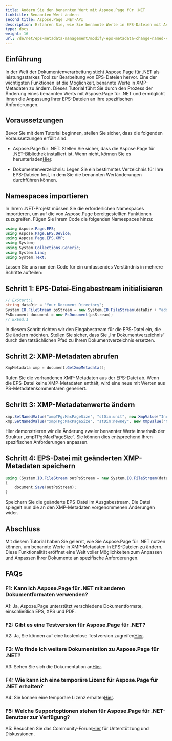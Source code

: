 ```yaml
---
title: Ändern Sie den benannten Wert mit Aspose.Page für .NET
linktitle: Benannten Wert ändern
second_title: Aspose.Page .NET-API
description: Erfahren Sie, wie Sie benannte Werte in EPS-Dateien mit Aspose.Page für .NET ändern. Passen Sie XMP-Metadaten mühelos für eine maßgeschneiderte Dokumentenverarbeitung an.
type: docs
weight: 16
url: /de/net/eps-metadata-management/modify-eps-metadata-change-named-value/
---
```

## Einführung

In der Welt der Dokumentenverarbeitung sticht Aspose.Page für .NET als leistungsstarkes Tool zur Bearbeitung von EPS-Dateien hervor. Eine der wichtigsten Funktionen ist die Möglichkeit, benannte Werte in XMP-Metadaten zu ändern. Dieses Tutorial führt Sie durch den Prozess der Änderung eines benannten Werts mit Aspose.Page für .NET und ermöglicht Ihnen die Anpassung Ihrer EPS-Dateien an Ihre spezifischen Anforderungen.

## Voraussetzungen

Bevor Sie mit dem Tutorial beginnen, stellen Sie sicher, dass die folgenden Voraussetzungen erfüllt sind:

-  Aspose.Page für .NET: Stellen Sie sicher, dass die Aspose.Page für .NET-Bibliothek installiert ist. Wenn nicht, können Sie es herunterladen[Hier](https://releases.aspose.com/page/net/).

- Dokumentenverzeichnis: Legen Sie ein bestimmtes Verzeichnis für Ihre EPS-Dateien fest, in dem Sie die benannten Wertänderungen durchführen können.

## Namespaces importieren

In Ihrem .NET-Projekt müssen Sie die erforderlichen Namespaces importieren, um auf die von Aspose.Page bereitgestellten Funktionen zuzugreifen. Fügen Sie Ihrem Code die folgenden Namespaces hinzu:

```csharp
using Aspose.Page.EPS;
using Aspose.Page.EPS.Device;
using Aspose.Page.EPS.XMP;
using System;
using System.Collections.Generic;
using System.Linq;
using System.Text;
```

Lassen Sie uns nun den Code für ein umfassendes Verständnis in mehrere Schritte aufteilen:

## Schritt 1: EPS-Datei-Eingabestream initialisieren

```csharp
// ExStart:1
string dataDir = "Your Document Directory";
System.IO.FileStream psStream = new System.IO.FileStream(dataDir + "add_named_value_input.eps", System.IO.FileMode.Open, System.IO.FileAccess.Read);
PsDocument document = new PsDocument(psStream);
// ExEnd:1
```

In diesem Schritt richten wir den Eingabestream für die EPS-Datei ein, die Sie ändern möchten. Stellen Sie sicher, dass Sie „Ihr Dokumentverzeichnis“ durch den tatsächlichen Pfad zu Ihrem Dokumentverzeichnis ersetzen.

## Schritt 2: XMP-Metadaten abrufen

```csharp
XmpMetadata xmp = document.GetXmpMetadata();
```

Rufen Sie die vorhandenen XMP-Metadaten aus der EPS-Datei ab. Wenn die EPS-Datei keine XMP-Metadaten enthält, wird eine neue mit Werten aus PS-Metadatenkommentaren generiert.

## Schritt 3: XMP-Metadatenwerte ändern

```csharp
xmp.SetNamedValue("xmpTPg:MaxPageSize", "stDim:unit", new XmpValue("Inches"));
xmp.SetNamedValue("xmpTPg:MaxPageSize", "stDim:newKey", new XmpValue("NewValue"));
```

Hier demonstrieren wir die Änderung zweier benannter Werte innerhalb der Struktur „xmpTPg:MaxPageSize“. Sie können dies entsprechend Ihren spezifischen Anforderungen anpassen.

## Schritt 4: EPS-Datei mit geänderten XMP-Metadaten speichern

```csharp
using (System.IO.FileStream outPsStream = new System.IO.FileStream(dataDir + "change_named_value_output.eps", System.IO.FileMode.Create, System.IO.FileAccess.Write))
{
    document.Save(outPsStream);
}
```

Speichern Sie die geänderte EPS-Datei im Ausgabestream. Die Datei spiegelt nun die an den XMP-Metadaten vorgenommenen Änderungen wider.

## Abschluss

Mit diesem Tutorial haben Sie gelernt, wie Sie Aspose.Page für .NET nutzen können, um benannte Werte in XMP-Metadaten in EPS-Dateien zu ändern. Diese Funktionalität eröffnet eine Welt voller Möglichkeiten zum Anpassen und Anpassen Ihrer Dokumente an spezifische Anforderungen.

## FAQs

### F1: Kann ich Aspose.Page für .NET mit anderen Dokumentformaten verwenden?

A1: Ja, Aspose.Page unterstützt verschiedene Dokumentformate, einschließlich EPS, XPS und PDF.

### F2: Gibt es eine Testversion für Aspose.Page für .NET?

 A2: Ja, Sie können auf eine kostenlose Testversion zugreifen[Hier](https://releases.aspose.com/).

### F3: Wo finde ich weitere Dokumentation zu Aspose.Page für .NET?

 A3: Sehen Sie sich die Dokumentation an[Hier](https://reference.aspose.com/page/net/).

### F4: Wie kann ich eine temporäre Lizenz für Aspose.Page für .NET erhalten?

 A4: Sie können eine temporäre Lizenz erhalten[Hier](https://purchase.aspose.com/temporary-license/).

### F5: Welche Supportoptionen stehen für Aspose.Page für .NET-Benutzer zur Verfügung?

 A5: Besuchen Sie das Community-Forum[Hier](https://forum.aspose.com/c/page/39) für Unterstützung und Diskussionen.